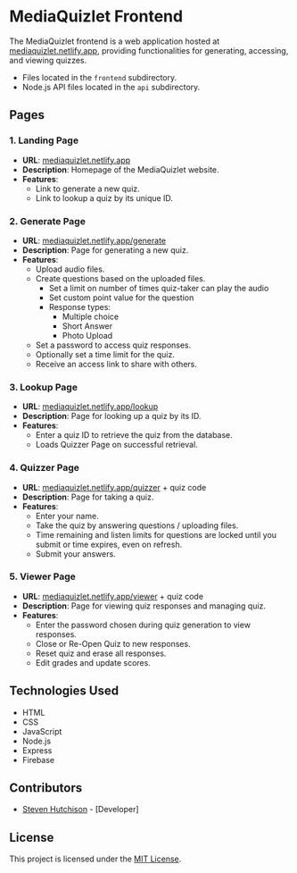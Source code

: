 # MediaQuizlet Frontend

The MediaQuizlet frontend is a web application hosted at [mediaquizlet.netlify.app](https://mediaquizlet.netlify.app/), providing functionalities for generating, accessing, and viewing quizzes.
- Files located in the `frontend` subdirectory.
- Node.js API files located in the `api` subdirectory.

## Pages

### 1. Landing Page

- **URL**: [mediaquizlet.netlify.app](https://mediaquizlet.netlify.app/)
- **Description**: Homepage of the MediaQuizlet website.
- **Features**:
  - Link to generate a new quiz.
  - Link to lookup a quiz by its unique ID.

### 2. Generate Page

- **URL**: [mediaquizlet.netlify.app/generate](https://mediaquizlet.netlify.app/generate)
- **Description**: Page for generating a new quiz.
- **Features**:
  - Upload audio files.
  - Create questions based on the uploaded files.
    - Set a limit on number of times quiz-taker can play the audio
    - Set custom point value for the question
    - Response types:
      - Multiple choice
      - Short Answer
      - Photo Upload
  - Set a password to access quiz responses.
  - Optionally set a time limit for the quiz.
  - Receive an access link to share with others.

### 3. Lookup Page

- **URL**: [mediaquizlet.netlify.app/lookup](https://mediaquizlet.netlify.app/lookup)
- **Description**: Page for looking up a quiz by its ID.
- **Features**:
  - Enter a quiz ID to retrieve the quiz from the database.
  - Loads Quizzer Page on successful retrieval.

### 4. Quizzer Page

- **URL**: [mediaquizlet.netlify.app/quizzer](https://mediaquizlet.netlify.app/quizzer) + quiz code
- **Description**: Page for taking a quiz.
- **Features**:
  - Enter your name.
  - Take the quiz by answering questions / uploading files.
  - Time remaining and listen limits for questions are locked until you submit or time expires, even on refresh.
  - Submit your answers.

### 5. Viewer Page

- **URL**: [mediaquizlet.netlify.app/viewer](https://mediaquizlet.netlify.app/viewer) + quiz code
- **Description**: Page for viewing quiz responses and managing quiz.
- **Features**:
  - Enter the password chosen during quiz generation to view responses.
  - Close or Re-Open Quiz to new responses.
  - Reset quiz and erase all responses.
  - Edit grades and update scores.

## Technologies Used

- HTML
- CSS
- JavaScript
- Node.js
- Express
- Firebase

## Contributors

- [Steven Hutchison](https://github.com/hutchison-s) - [Developer]

## License

This project is licensed under the [MIT License](LICENSE).
